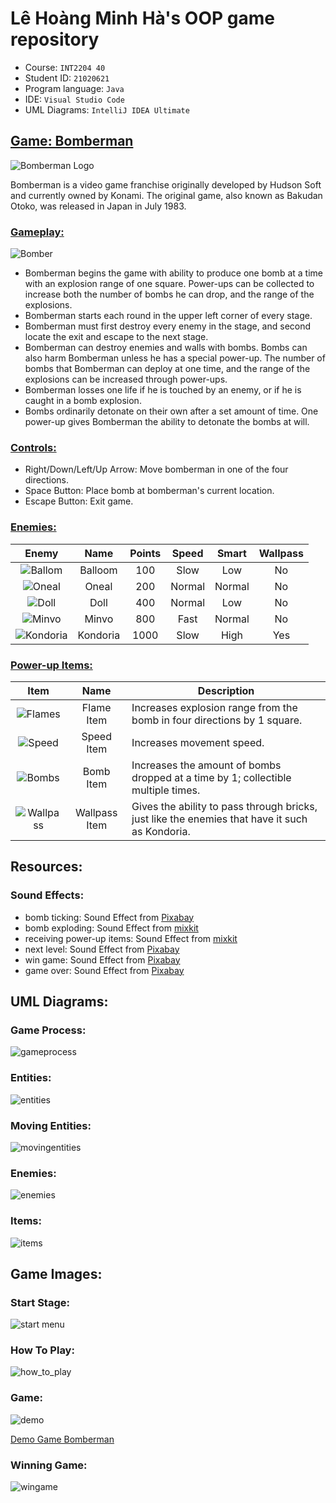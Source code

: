 # Lê Hoàng Minh Hà's OOP game repository

- Course: `INT2204 40`  
- Student ID: `21020621`  
- Program language: `Java`  
- IDE: `Visual Studio Code`  
- UML Diagrams: `IntelliJ IDEA Ultimate`  

## [Game: Bomberman](https://en.wikipedia.org/wiki/Bomberman "Wikipedia: Bomberman")

![Bomberman Logo](https://upload.wikimedia.org/wikipedia/en/thumb/b/b6/Bomberman_series_logo.png/375px-Bomberman_series_logo.png)

Bomberman is a video game franchise originally developed by Hudson Soft and currently owned by Konami. The original game, also known as Bakudan Otoko, was released in Japan in July 1983.

### [Gameplay:](https://strategywiki.org/wiki/Bomberman "Gameplay")
![Bomber](https://cdn.wikimg.net/en/strategywiki/images/2/27/Bomberman_White.png)
-  Bomberman begins the game with ability to produce one bomb at a time with an explosion range of one square. Power-ups can be collected to increase both the number of bombs he can drop, and the range of the explosions.
- Bomberman starts each round in the upper left corner of every stage.
- Bomberman must first destroy every enemy in the stage, and second locate the exit and escape to the next stage.
- Bomberman can destroy enemies and walls with bombs. Bombs can also harm Bomberman unless he has a special power-up.
The number of bombs that Bomberman can deploy at one time, and the range of the explosions can be increased through power-ups.
- Bomberman losses one life if he is touched by an enemy, or if he is caught in a bomb explosion.
- Bombs ordinarily detonate on their own after a set amount of time. One power-up gives Bomberman the ability to detonate the bombs at will.

### [Controls:](https://strategywiki.org/wiki/Bomberman "Controls")
- Right/Down/Left/Up Arrow: Move bomberman in one of the four directions.
- Space Button: Place bomb at bomberman's current location.
- Escape Button: Exit game.

### [Enemies:](https://strategywiki.org/wiki/Bomberman/How_to_play "Enemies")
Enemy | Name | Points | Speed | Smart | Wallpass
:---: | :---: | :---: | :---: | :---: | :---: 
![Ballom](https://cdn.wikimg.net/en/strategywiki/images/6/61/Bomberman_Balloom.png) | Balloom | 100 | Slow | Low | No
![Oneal](https://cdn.wikimg.net/en/strategywiki/images/8/85/Bomberman_Oneal.png) | Oneal | 200 | Normal | Normal | No
![Doll](https://cdn.wikimg.net/en/strategywiki/images/f/f0/Bomberman_Doll.png) | Doll | 400 | Normal | Low | No
![Minvo](https://cdn.wikimg.net/en/strategywiki/images/f/fe/Bomberman_Minvo.png) | Minvo | 800 | Fast | Normal | No
![Kondoria](https://cdn.wikimg.net/en/strategywiki/images/3/3e/Bomberman_Kondoria.png) | Kondoria | 1000 | Slow | High | Yes

### [Power-up Items:](https://strategywiki.org/wiki/Bomberman/How_to_play "Power-ups")
Item | Name | Description
:---: | :---: | ---
![Flames](https://cdn.wikimg.net/en/strategywiki/images/a/aa/Bomberman_Flames.png) | Flame Item | Increases explosion range from the bomb in four directions by 1 square.
![Speed](https://cdn.wikimg.net/en/strategywiki/images/4/40/Bomberman_Speed.png) | Speed Item | Increases movement speed.
![Bombs](https://cdn.wikimg.net/en/strategywiki/images/e/e4/Bomberman_Bombs.png) | Bomb Item | Increases the amount of bombs dropped at a time by 1; collectible multiple times.
![Wallpass](https://cdn.wikimg.net/en/strategywiki/images/7/71/Bomberman_Wallpass.png) | Wallpass Item | Gives the ability to pass through bricks, just like the enemies that have it such as Kondoria.

## Resources:

### Sound Effects:
- bomb ticking: Sound Effect from <a href="https://pixabay.com/sound-effects/?utm_source=link-attribution&amp;utm_medium=referral&amp;utm_campaign=music&amp;utm_content=37157">Pixabay</a>
- bomb exploding: Sound Effect from <a href="https://assets.mixkit.co/sfx/preview/mixkit-8-bit-bomb-explosion-2811.mp3">mixkit</a>
- receiving power-up items: Sound Effect from [mixkit](https://assets.mixkit.co/sfx/preview/mixkit-retro-arcade-casino-notification-211.mp3)
- next level: Sound Effect from <a href="https://pixabay.com/?utm_source=link-attribution&amp;utm_medium=referral&amp;utm_campaign=music&amp;utm_content=14575">Pixabay</a>
- win game: Sound Effect from <a href="https://pixabay.com/sound-effects/?utm_source=link-attribution&amp;utm_medium=referral&amp;utm_campaign=music&amp;utm_content=6185">Pixabay</a>
- game over: Sound Effect from <a href="https://pixabay.com/sound-effects/?utm_source=link-attribution&amp;utm_medium=referral&amp;utm_campaign=music&amp;utm_content=6008">Pixabay</a>

## UML Diagrams:

### Game Process: 
![gameprocess](https://user-images.githubusercontent.com/40814521/197561397-787de333-0910-4d35-83cb-9c4664ead722.png)

### Entities:
![entities](https://user-images.githubusercontent.com/40814521/198057730-29a40c69-a89a-4823-a0a5-80b428a33712.png)

### Moving Entities:
![movingentities](https://user-images.githubusercontent.com/40814521/198057772-8f963833-b04e-4199-96a6-5f9278272b30.png)

### Enemies:
![enemies](https://user-images.githubusercontent.com/40814521/198057669-8c6c3f7d-6786-4ba8-9351-26c3d46d46ca.png)

### Items:
![items](https://user-images.githubusercontent.com/40814521/198057817-86139946-47b5-4ee5-9345-9f2268920d9a.png)

## Game Images:

### Start Stage:
![start menu](https://user-images.githubusercontent.com/40814521/197535344-a0e3c033-30da-4c07-8e2f-5404e2ceb4d8.png "Start Menu")

### How To Play:
![how_to_play](https://user-images.githubusercontent.com/40814521/197568736-b722df3c-d8d8-4fde-ab61-e80a85571b07.png "How to Play")

### Game:
![demo](https://user-images.githubusercontent.com/40814521/197496875-0f1951e9-e74d-4d04-9cb4-7fc8475ba7dd.gif "Playing level 1")

[Demo Game Bomberman](https://user-images.githubusercontent.com/40814521/197570551-7fd6d3a1-81dc-44d7-b6b9-c5fb24d4ab60.mp4)

### Winning Game:
![wingame](https://user-images.githubusercontent.com/40814521/197568342-310ab7c5-1f5b-4b1a-ba33-5d98907d9bec.png "Pass All Level")

